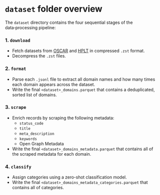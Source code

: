 # `dataset` folder overview

The `dataset` directory contains the four sequential stages of the data‑processing pipeline:

### 1. `download`  
- Fetch datasets from [OSCAR](https://huggingface.co/datasets/oscar-corpus/OSCAR-2301/tree/main/el_meta) and [HPLT](https://hplt-project.org/datasets/v2.0) in compressed `.zst` format.  
- Decompress the `.zst` files.

### 2. `format`  
- Parse each `.jsonl` file to extract all domain names and how many times each domain appears across the dataset.  
- Write the final `<dataset>_domains.parquet` that contains a deduplicated, sorted list of domains.

### 3. `scrape`  
- Enrich records by scraping the following metadata:  
  - `status_code`
  - `title`
  - `meta_description`
  - `keywords` 
  - Open Graph Metadata
- Write the final `<dataset>_domains_metadata.parquet` that contains all of the scraped metadata for each domain.

### 4. `classify`  
- Assign categories using a zero-shot classification model.
- Write the final `<dataset>_domains_metadata_categories.parquet` that contains all of categories.